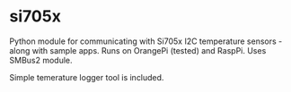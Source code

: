 # si705x
Python module for communicating with Si705x I2C temperature sensors - along with sample apps. Runs on OrangePi (tested) and RaspPi. Uses SMBus2 module.

Simple temerature logger tool is included.
